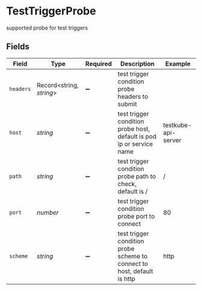 # TestTriggerProbe

supported probe for test triggers


## Fields

| Field                                                                   | Type                                                                    | Required                                                                | Description                                                             | Example                                                                 |
| ----------------------------------------------------------------------- | ----------------------------------------------------------------------- | ----------------------------------------------------------------------- | ----------------------------------------------------------------------- | ----------------------------------------------------------------------- |
| `headers`                                                               | Record<string, *string*>                                                | :heavy_minus_sign:                                                      | test trigger condition probe headers to submit                          |                                                                         |
| `host`                                                                  | *string*                                                                | :heavy_minus_sign:                                                      | test trigger condition probe host, default is pod ip or service name    | testkube-api-server                                                     |
| `path`                                                                  | *string*                                                                | :heavy_minus_sign:                                                      | test trigger condition probe path to check, default is /                | /                                                                       |
| `port`                                                                  | *number*                                                                | :heavy_minus_sign:                                                      | test trigger condition probe port to connect                            | 80                                                                      |
| `scheme`                                                                | *string*                                                                | :heavy_minus_sign:                                                      | test trigger condition probe scheme to connect to host, default is http | http                                                                    |